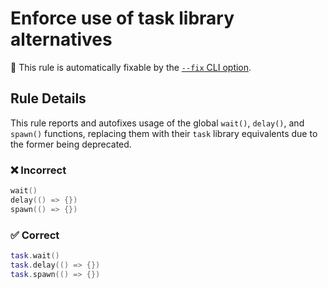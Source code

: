 # Enforce use of task library alternatives

🔧 This rule is automatically fixable by the [`--fix` CLI option](https://eslint.org/docs/latest/user-guide/command-line-interface#--fix).

<!-- end auto-generated rule header -->
<!-- Do not manually modify this header. Run: `npm run eslint-docs` -->

## Rule Details

This rule reports and autofixes usage of the global `wait()`, `delay()`, and
`spawn()` functions, replacing them with their `task` library equivalents due to
the former being deprecated.

### ❌ Incorrect

```lua
wait()
delay(() => {})
spawn(() => {})
```

### ✅ Correct

```lua
task.wait()
task.delay(() => {})
task.spawn(() => {})
```
